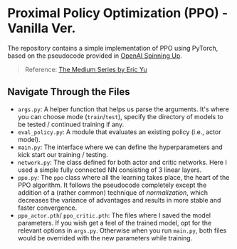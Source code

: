 # Proximal Policy Optimization (PPO) - Vanilla Ver.

The repository contains a simple implementation of PPO using PyTorch, based on the pseudocode provided in [OpenAI Spinning Up](https://spinningup.openai.com/en/latest/algorithms/ppo.html).

> Reference: [The Medium Series by Eric Yu](https://medium.com/analytics-vidhya/coding-ppo-from-scratch-with-pytorch-part-1-4-613dfc1b14c8)

## Navigate Through the Files

- `args.py`:  A helper function that helps us parse the arguments. It's where you can choose mode (`train`/`test`), specify the directory of models to be tested / continued training if any. 
- `eval_policy.py`: A module that evaluates an existing policy (i.e., actor model).
- `main.py`:  The interface where we can define the hyperparameters and kick start our training / testing.
- `network.py`: The class defined for both actor and critic networks. Here I used a simple fully connected NN consisting of 3 linear layers.
- `ppo.py`:  The `ppo` class where all the learning takes place, the heart of the PPO algorithm. It follows the pseudocode completely except the addition of a (rather common) technique of *normalization*, which decreases the variance of advantages and results in more stable and faster convergence.
- `ppo_actor.pth`/ `ppo_critic.pth`: The files where I saved the model parameters. If you wish get a feel of the trained model, opt for the relevant options in `args.py`. Otherwise when you run `main.py`, both files would be overrided with the new parameters while training.

